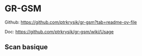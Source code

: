 # GR-GSM
Github: https://github.com/ptrkrysik/gr-gsm?tab=readme-ov-file

Doc: https://github.com/ptrkrysik/gr-gsm/wiki/Usage 


## Scan basique




